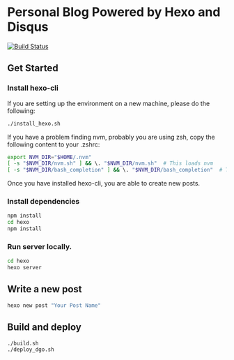 # Personal Blog Powered by Hexo and Disqus

[![Build Status](https://travis-ci.org/WUMUXIAN/blog-wumuxian.svg?branch=master)](https://travis-ci.org/WUMUXIAN/blog-wumuxian)

## Get Started

### Install hexo-cli
If you are setting up the environment on a new machine, please do the following:
```bash
./install_hexo.sh
```
If you have a problem finding nvm, probably you are using zsh, copy the following content to your .zshrc:
```bash
export NVM_DIR="$HOME/.nvm"
[ -s "$NVM_DIR/nvm.sh" ] && \. "$NVM_DIR/nvm.sh"  # This loads nvm
[ -s "$NVM_DIR/bash_completion" ] && \. "$NVM_DIR/bash_completion"  # This loads nvm bash_completion
```
Once you have installed hexo-cli, you are able to create new posts.

### Install dependencies
```bash
npm install
cd hexo
npm install
```

### Run server locally.
```bash
cd hexo
hexo server
```

## Write a new post
```bash
hexo new post "Your Post Name"
```

## Build and deploy
```bash
./build.sh
./deploy_dgo.sh
```
